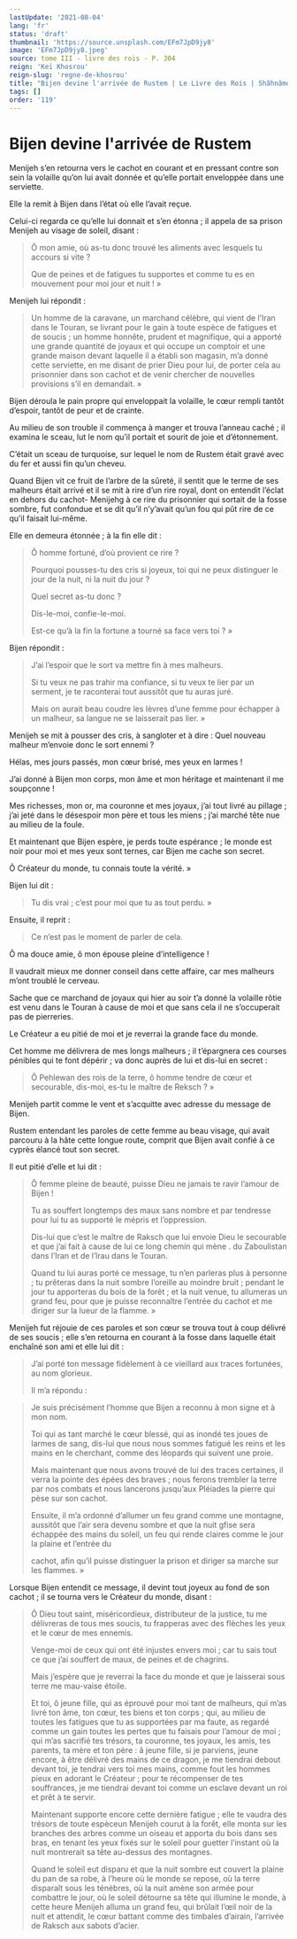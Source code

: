 ```yaml
---
lastUpdate: '2021-08-04'
lang: 'fr'
status: 'draft'
thumbnail: 'https://source.unsplash.com/EFm7JpD9jy8'
image: 'EFm7JpD9jy8.jpeg'
source: tome III - livre des rois - P. 304
reign: 'Keï Khosrou'
reign-slug: 'regne-de-khosrou'
title: "Bijen devine l'arrivée de Rustem | Le Livre des Rois | Shâhnâmeh"
tags: []
order: '119'
---
```


<!-- LTeX: language=fr -->

# Bijen devine l'arrivée de Rustem

Menijeh s’en retourna vers le cachot en courant et en pressant contre son sein la volaille qu’on lui avait donnée et qu’elle portait enveloppée dans une serviette.

Elle la remit à Bijen dans l’état où elle l’avait reçue.

Celui-ci regarda ce qu’elle lui donnait et s’en étonna ; il appela de sa prison Menijeh au visage de soleil, disant :

> Ô mon amie, où as-tu donc trouvé les aliments avec lesquels tu accours si vite ?
>
> Que de peines et de fatigues tu supportes et comme tu es en mouvement pour moi jour et nuit ! »

Menijeh lui répondit :

> Un homme de la caravane, un marchand célèbre, qui vient de l’Iran dans le Touran, se livrant pour le gain à toute espèce de fatigues et de soucis ; un homme honnête, prudent et magnifique, qui a apporté une grande quantité de joyaux et qui occupe un comptoir et une grande maison devant laquelle il a établi son magasin, m’a donné cette serviette, en me disant de prier Dieu pour lui, de porter cela au prisonnier dans son cachot et de venir chercher de nouvelles provisions s’il en demandait. »

Bijen déroula le pain propre qui enveloppait la volaille, le cœur rempli tantôt d’espoir, tantôt de peur et de crainte.

Au milieu de son trouble il commença à manger et trouva l’anneau caché ; il examina le sceau, lut le nom qu’il portait et sourit de joie et d’étonnement.

C’était un sceau de turquoise, sur lequel le nom de Rustem était gravé avec du fer et aussi fin qu’un cheveu.

Quand Bijen vit ce fruit de l’arbre de la sûreté, il sentit que le terme de ses malheurs était arrivé et il se mit à rire d’un rire royal, dont on entendit l’éclat en dehors du cachot-
Menijehg à ce rire du prisonnier qui sortait de la fosse sombre, fut confondue et se dit qu’il n’y’avait qu’un fou qui pût rire de ce qu’il faisait lui-même.

Elle en demeura étonnée ; à la fin elle dit :

> Ô homme fortuné, d’où provient ce rire ?
>
> Pourquoi pousses-tu des cris si joyeux, toi qui ne peux distinguer le jour de la nuit, ni la nuit du jour ?
>
> Quel secret as-tu donc ?
>
> Dis-le-moi, confie-le-moi.
>
> Est-ce qu’à la fin la fortune a tourné sa face vers toi ? »

Bijen répondit :

> J’ai l’espoir que le sort va mettre fin à mes malheurs.
>
> Si tu veux ne pas trahir ma confiance, si tu veux te lier par un serment, je te raconterai tout aussitôt que tu auras juré.
>
> Mais on aurait beau coudre les lèvres d’une femme pour échapper à un malheur, sa langue ne se laisserait pas lier. »

Menijeh se mit à pousser des cris, à sangloter et à dire : Quel nouveau malheur m’envoie donc le sort ennemi ?

Hélas, mes jours passés, mon cœur brisé, mes yeux en larmes !

J’ai donné à Bijen mon corps, mon âme et mon héritage et maintenant il me soupçonne !

Mes richesses, mon or, ma couronne et mes joyaux, j’ai tout livré au pillage ; j’ai jeté dans le désespoir mon père et tous les miens ; j’ai marché tête nue au milieu de la foule.

Et maintenant que Bijen espère, je perds toute espérance ; le monde est noir pour moi et mes yeux sont ternes, car Bijen me cache son secret.

Ô Créateur du monde, tu connais toute la vérité. »

Bijen lui dit :

> Tu dis vrai ; c’est pour moi que tu as tout perdu. »

Ensuite, il reprit :

> Ce n’est pas le moment de parler de cela.

Ô ma douce amie, ô mon épouse pleine d’intelligence !

Il vaudrait mieux me donner conseil dans cette affaire, car mes malheurs m’ont troublé le cerveau.

Sache que ce marchand de joyaux qui hier au soir t’a donné la volaille rôtie est venu dans le Touran à cause de moi et que sans cela il ne s’occuperait pas de pierreries.

Le Créateur a eu pitié de moi et je reverrai la grande face du monde.

Cet homme me délivrera de mes longs malheurs ; il t’épargnera ces courses pénibles qui te font dépérir ; va donc auprès de lui et dis-lui en secret :

> Ô Pehlewan des rois de la terre, ô homme tendre de cœur et secourable, dis-moi, es-tu le maître de Reksch ? »

Menijeh partit comme le vent et s’acquitte avec adresse du message de Bijen.

Rustem entendant les paroles de cette femme au beau visage, qui avait parcouru à la hâte cette longue route, comprit que Bijen avait confié à ce cyprès élancé tout son secret.

Il eut pitié d’elle et lui dit :

> Ô femme pleine de beauté, puisse Dieu ne jamais te ravir l’amour de Bijen !
>
> Tu as souffert longtemps des maux sans nombre et par tendresse pour lui tu as supporté le mépris et l’oppression.
>
> Dis-lui que c’est le maître de Raksch que lui envoie Dieu le secourable et que j’ai fait à cause de lui ce long chemin qui mène .
> du Zaboulistan dans l’Iran et de l’lrau dans le Touran.
>
> Quand tu lui auras porté ce message, tu n’en parleras plus à personne ; tu prêteras dans la nuit sombre l’oreille au moindre bruit ; pendant le jour tu apporteras du bois de la forêt ; et la nuit venue, tu allumeras un grand feu, pour que je puisse reconnaître l’entrée du cachot et me diriger sur la lueur de la flamme. »

Menijeh fut réjouie de ces paroles et son cœur se trouva tout à coup délivré de ses soucis ; elle s’en retourna en courant à la fosse dans laquelle était enchaîné son ami et elle lui dit :

> J’ai porté ton message fidèlement à ce vieillard aux traces fortunées, au nom glorieux.
>
> Il m’a répondu :

> Je suis précisément l’homme que Bijen a reconnu à mon signe et à mon nom.
>
> Toi qui as tant marché le cœur blessé, qui as inondé tes joues de larmes de sang, dis-lui que nous nous sommes fatigué les reins et les mains en le cherchant, comme des léopards qui suivent une proie.
>
> Mais maintenant que nous avons trouvé de lui des traces certaines, il verra la pointe des épées des braves ; nous ferons trembler la terre par nos combats et nous lancerons jusqu’aux Pléiades la pierre qui pèse sur son cachot.
>
> Ensuite, il m’a ordonné d’allumer un feu grand comme une montagne, aussitôt que l’air sera devenu sombre et que la nuit gfise sera échappée des mains du soleil, un feu qui rende claires comme le jour la plaine et l’entrée du
>
> cachot, afin qu’il puisse distinguer la prison et diriger sa marche sur les flammes. »

Lorsque Bijen entendit ce message, il devint tout joyeux au fond de son cachot ; il se tourna vers le Créateur du monde, disant :

> Ô Dieu tout saint, miséricordieux, distributeur de la justice, tu me délivreras de tous mes soucis, tu frapperas avec des flèches les yeux et le cœur de mes ennemis.
>
> Venge-moi de ceux qui ont été injustes envers moi ; car tu sais tout ce que j’ai souffert de maux, de peines et de chagrins.
>
> Mais j’espère que je reverrai la face du monde et que je laisserai sous terre me mau-vaise étoile.
>
> Et toi, ô jeune fille, qui as éprouvé pour moi tant de malheurs, qui m’as livré ton âme, ton cœur, tes biens et ton corps ; qui, au milieu de toutes les fatigues que tu as supportées par ma faute, as regardé comme un gain toutes les pertes que tu faisais pour l’amour de moi ; qui m’as sacrifié tes trésors, ta couronne, tes joyaux, les amis, tes parents, ta mère et ton père : â jeune fille, si je parviens, jeune encore, à être délivré des mains de ce dragon, je me tiendrai debout devant toi, je tendrai vers toi mes mains, comme fout les hommes pieux en adorant le Créateur ; pour te récompenser de tes souffrances, je me tiendrai devant toi comme un esclave devant un roi et prêt à te servir.
>
> Maintenant supporte encore cette dernière fatigue ; elle te vaudra des trésors de toute espèceun Menijeh courut à la forêt, elle monta sur les branches des arbres comme un oiseau et apporta du bois dans ses bras, en tenant les yeux fixés sur le soleil pour guetter l’instant où la nuit montrerait sa tête au-dessus des montagnes.
>
> Quand le soleil eut disparu et que la nuit sombre eut couvert la plaine du pan de sa robe, à l’heure où le monde se repose, où la terre disparaît sous les ténèbres, où la nuit amène son armée pour combattre le jour, où le soleil détourne sa tête qui illumine le monde, à cette heure Menijeh alluma un grand feu, qui brûlait l’œil noir de la nuit et attendit, le cœur battant comme des timbales d’airain, l’arrivée de Raksch aux sabots d’acier.
